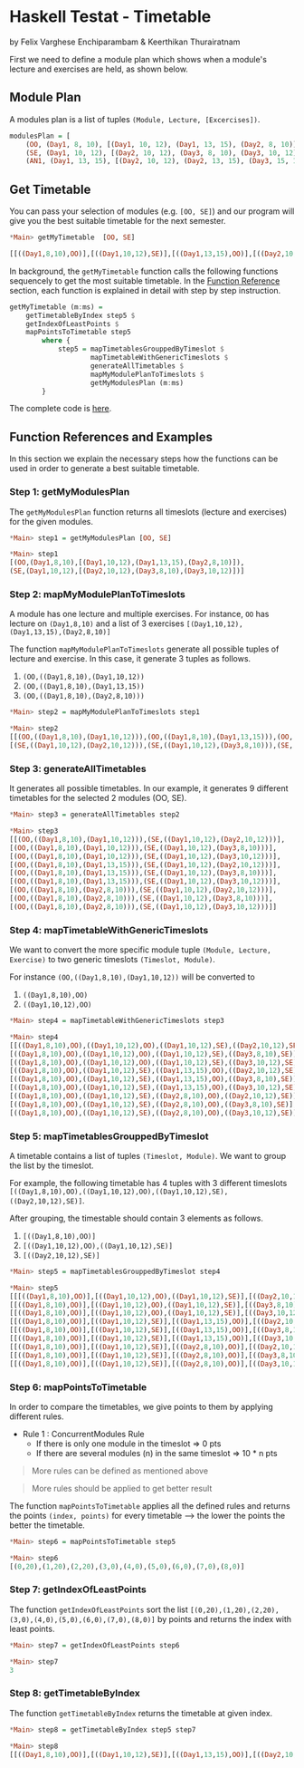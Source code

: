 # Haskell Testat - Timetable

by Felix Varghese Enchiparambam & Keerthikan Thurairatnam

First we need to define a module plan which shows when a module's lecture and exercises are held, as shown below.

## Module Plan

A modules plan is a list of tuples `(Module, Lecture, [Excercises])`.

```hs
modulesPlan = [
    (OO, (Day1, 8, 10), [(Day1, 10, 12), (Day1, 13, 15), (Day2, 8, 10)]), 
    (SE, (Day1, 10, 12), [(Day2, 10, 12), (Day3, 8, 10), (Day3, 10, 12)]),
    (AN1, (Day1, 13, 15), [(Day2, 10, 12), (Day2, 13, 15), (Day3, 15, 17)])]
```

## Get Timetable

You can pass your selection of modules (e.g. `[OO, SE]`) and our program will give you the best suitable timetable for the next semester.

```hs
*Main> getMyTimetable  [OO, SE]

[[((Day1,8,10),OO)],[((Day1,10,12),SE)],[((Day1,13,15),OO)],[((Day2,10,12),SE)]]
```

In background, the `getMyTimetable` function calls the following functions sequencely to get the most suitable timetable. In the [Function Reference](#function-references-and-examples) section, each function is explained in detail with step by step instruction.

```hs
getMyTimetable (m:ms) =
    getTimetableByIndex step5 $
    getIndexOfLeastPoints $
    mapPointsToTimetable step5
        where {
            step5 = mapTimetablesGrouppedByTimeslot $
                    mapTimetableWithGenericTimeslots $
                    generateAllTimetables $
                    mapMyModulePlanToTimeslots $
                    getMyModulesPlan (m:ms)
        }
```

The complete code is [here](timetable.hs).

## Function References and Examples

In this section we explain the necessary steps how the functions can be used in order to generate a best suitable timetable.

### Step 1: getMyModulesPlan

The `getMyModulesPlan` function returns all timeslots (lecture and exercises) for the given modules.

```hs
*Main> step1 = getMyModulesPlan [OO, SE]

*Main> step1
[(OO,(Day1,8,10),[(Day1,10,12),(Day1,13,15),(Day2,8,10)]),
(SE,(Day1,10,12),[(Day2,10,12),(Day3,8,10),(Day3,10,12)])]
```

### Step 2: mapMyModulePlanToTimeslots

A module has one lecture and multiple exercises. For instance, `OO` has lecture on `(Day1,8,10)` and a list of 3 exercises `[(Day1,10,12),(Day1,13,15),(Day2,8,10)]`

The function `mapMyModulePlanToTimeslots` generate all possible tuples of lecture and exercise. In this case, it generate 3 tuples as follows.
1. `(OO,((Day1,8,10),(Day1,10,12))`
2. `(OO,((Day1,8,10),(Day1,13,15))`
3. `(OO,((Day1,8,10),(Day2,8,10)))`

```hs
*Main> step2 = mapMyModulePlanToTimeslots step1

*Main> step2
[[(OO,((Day1,8,10),(Day1,10,12))),(OO,((Day1,8,10),(Day1,13,15))),(OO,((Day1,8,10),(Day2,8,10)))],
[(SE,((Day1,10,12),(Day2,10,12))),(SE,((Day1,10,12),(Day3,8,10))),(SE,((Day1,10,12),(Day3,10,12)))]]
```

### Step 3: generateAllTimetables

It generates all possible timetables. In our example, it generates 9 different timetables for the selected 2 modules (OO, SE).

```hs
*Main> step3 = generateAllTimetables step2

*Main> step3
[[(OO,((Day1,8,10),(Day1,10,12))),(SE,((Day1,10,12),(Day2,10,12)))],
[(OO,((Day1,8,10),(Day1,10,12))),(SE,((Day1,10,12),(Day3,8,10)))],
[(OO,((Day1,8,10),(Day1,10,12))),(SE,((Day1,10,12),(Day3,10,12)))],
[(OO,((Day1,8,10),(Day1,13,15))),(SE,((Day1,10,12),(Day2,10,12)))],
[(OO,((Day1,8,10),(Day1,13,15))),(SE,((Day1,10,12),(Day3,8,10)))],
[(OO,((Day1,8,10),(Day1,13,15))),(SE,((Day1,10,12),(Day3,10,12)))],
[(OO,((Day1,8,10),(Day2,8,10))),(SE,((Day1,10,12),(Day2,10,12)))],
[(OO,((Day1,8,10),(Day2,8,10))),(SE,((Day1,10,12),(Day3,8,10)))],
[(OO,((Day1,8,10),(Day2,8,10))),(SE,((Day1,10,12),(Day3,10,12)))]]
```

### Step 4: mapTimetableWithGenericTimeslots

We want to convert the more specific module tuple `(Module, Lecture, Exercise)` to two generic timeslots `(Timeslot, Module)`.

For instance `(OO,((Day1,8,10),(Day1,10,12))` will be converted to
1. `((Day1,8,10),OO)`
2. `((Day1,10,12),OO)`

```hs
*Main> step4 = mapTimetableWithGenericTimeslots step3

*Main> step4
[[((Day1,8,10),OO),((Day1,10,12),OO),((Day1,10,12),SE),((Day2,10,12),SE)],
[((Day1,8,10),OO),((Day1,10,12),OO),((Day1,10,12),SE),((Day3,8,10),SE)],
[((Day1,8,10),OO),((Day1,10,12),OO),((Day1,10,12),SE),((Day3,10,12),SE)],
[((Day1,8,10),OO),((Day1,10,12),SE),((Day1,13,15),OO),((Day2,10,12),SE)],
[((Day1,8,10),OO),((Day1,10,12),SE),((Day1,13,15),OO),((Day3,8,10),SE)],
[((Day1,8,10),OO),((Day1,10,12),SE),((Day1,13,15),OO),((Day3,10,12),SE)],
[((Day1,8,10),OO),((Day1,10,12),SE),((Day2,8,10),OO),((Day2,10,12),SE)],
[((Day1,8,10),OO),((Day1,10,12),SE),((Day2,8,10),OO),((Day3,8,10),SE)],
[((Day1,8,10),OO),((Day1,10,12),SE),((Day2,8,10),OO),((Day3,10,12),SE)]]
```

### Step 5: mapTimetablesGrouppedByTimeslot

A timetable contains a list of tuples `(Timeslot, Module)`. We want to group the list by the timeslot.

For example, the following timetable has 4 tuples with 3 different timeslots `[((Day1,8,10),OO),((Day1,10,12),OO),((Day1,10,12),SE),((Day2,10,12),SE)]`.

After grouping, the timestable should contain 3 elements as follows.
1. `[((Day1,8,10),OO)]`
2. `[((Day1,10,12),OO),((Day1,10,12),SE)]`
3. `[((Day2,10,12),SE)]`

```hs
*Main> step5 = mapTimetablesGrouppedByTimeslot step4

*Main> step5
[[[((Day1,8,10),OO)],[((Day1,10,12),OO),((Day1,10,12),SE)],[((Day2,10,12),SE)]],
[[((Day1,8,10),OO)],[((Day1,10,12),OO),((Day1,10,12),SE)],[((Day3,8,10),SE)]],
[[((Day1,8,10),OO)],[((Day1,10,12),OO),((Day1,10,12),SE)],[((Day3,10,12),SE)]],
[[((Day1,8,10),OO)],[((Day1,10,12),SE)],[((Day1,13,15),OO)],[((Day2,10,12),SE)]],
[[((Day1,8,10),OO)],[((Day1,10,12),SE)],[((Day1,13,15),OO)],[((Day3,8,10),SE)]],
[[((Day1,8,10),OO)],[((Day1,10,12),SE)],[((Day1,13,15),OO)],[((Day3,10,12),SE)]],
[[((Day1,8,10),OO)],[((Day1,10,12),SE)],[((Day2,8,10),OO)],[((Day2,10,12),SE)]],
[[((Day1,8,10),OO)],[((Day1,10,12),SE)],[((Day2,8,10),OO)],[((Day3,8,10),SE)]],
[[((Day1,8,10),OO)],[((Day1,10,12),SE)],[((Day2,8,10),OO)],[((Day3,10,12),SE)]]]
```

### Step 6: mapPointsToTimetable

In order to compare the timetables, we give points to them by applying different rules.

* Rule 1 : ConcurrentModules Rule
  * If there is only one module in the timeslot => 0 pts
  * If there are several modules (n) in the same timeslot => 10 * n pts

> More rules can be defined as mentioned above

> More rules should be applied to get better result

The function `mapPointsToTimetable` applies all the defined rules and returns the points `(index, points)` for every timetable  --> the lower the points the better the timetable.

```hs
*Main> step6 = mapPointsToTimetable step5

*Main> step6
[(0,20),(1,20),(2,20),(3,0),(4,0),(5,0),(6,0),(7,0),(8,0)]
```

### Step 7: getIndexOfLeastPoints

The function `getIndexOfLeastPoints` sort the list `[(0,20),(1,20),(2,20),(3,0),(4,0),(5,0),(6,0),(7,0),(8,0)]` by points and returns the index with least points.

```hs
*Main> step7 = getIndexOfLeastPoints step6

*Main> step7
3
```

### Step 8: getTimetableByIndex

The function `getTimetableByIndex` returns the timetable at given index.

```hs
*Main> step8 = getTimetableByIndex step5 step7

*Main> step8
[[((Day1,8,10),OO)],[((Day1,10,12),SE)],[((Day1,13,15),OO)],[((Day2,10,12),SE)]]
```